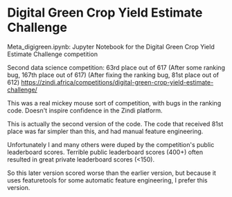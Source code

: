 # Digital Green Crop Yield Estimate Challenge

Meta_digigreen.ipynb:  Jupyter Notebook for the Digital Green Crop Yield Estimate Challenge competition 

Second data science competition: 63rd place out of 617 
(After some ranking bug, 167th place out of 617)
(After fixing the ranking bug, 81st place out of 612)
https://zindi.africa/competitions/digital-green-crop-yield-estimate-challenge/

This was a real mickey mouse sort of competition, with bugs in the ranking code.  Doesn't inspire confidence in the Zindi platform.

This is actually the second version of the code. The code that received 81st place was far simpler than this, and had manual feature engineering.

Unfortunately I and many others were duped by the competition's public leaderboard scores. 
Terrible public leaderboard scores (400+) often resulted in great private leaderboard scores (<150).

So this later version scored worse than the earlier version, but because it uses featuretools for some automatic feature engineering, I prefer this version.




